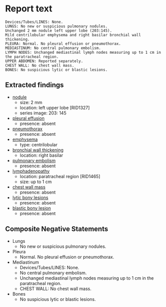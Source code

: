 # Report text

```text
Devices/Tubes/LINES: None.
LUNGS: No new or suspicious pulmonary nodules.
Unchanged 2 mm nodule left upper lobe (203:145).
Mild centrilobular emphysema and right basilar bronchial wall thickening.
PLEURA: Normal. No pleural effusion or pneumothorax.
MEDIASTINUM: No central pulmonary embolism.
LYMPH NODES: Unchanged mediastinal lymph nodes measuring up to 1 cm in the paratracheal region.
UPPER ABDOMEN: Reported separately.
CHEST WALL: No chest wall mass.
BONES: No suspicious lytic or blastic lesions.
```

## Extracted findings

- [nodule](../../definitions/hood/pulmonary-nodule.md)
  - size: 2 mm
  - location: left upper lobe \[RID1327\]
  - series image: 203: 145
- [pleural effusion](../../definitions/hood/pleural-effusion.json)
  - presence: absent
- [pneumothorax](../../definitions/hood/pneumothorax.json)
  - presence: absent
- [emphysema](../../definitions/hood/emphysema.json)
  - type: centrilobular
- [bronchial wall thickening](../../definitions/hood/bronchial-wall-thickening.json)
  - location: right basilar
- [pulmonary embolism](../../definitions/hood/pulmonary-emboli.json)
  - presence: absent
- [lymphadenopathy](../../definitions/hood/mediastinal-lymph-nodes.json)
  - location: paratracheal region \[RID1465\]
  - size: up to 1 cm
- [chest wall mass](../../definitions/hood/chest-wall.json)  
  - presence: absent
- [lytic bony lesions](../../definitions/hood/lytic-lesion.md)
  - presence: absent
- [blastic bony lesion](../../definitions/hood/sclerotic-lesion.md)
  - presence: absent

## Composite Negative Statements

- Lungs
  - No new or suspicious pulmonary nodules.
- Pleura
  - Normal. No pleural effusion or pneumothorax.
- Mediastinum
  - Devices/Tubes/LINES: None.
  - No central pulmonary embolism.
  - Unchanged mediastinal lymph nodes measuring up to 1 cm in the paratracheal region.
  - CHEST WALL: No chest wall mass.
- Bones
  - No suspicious lytic or blastic lesions.
  